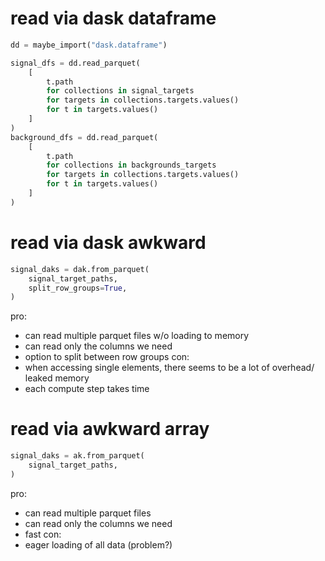 # read via dask dataframe

```python
dd = maybe_import("dask.dataframe")

signal_dfs = dd.read_parquet(
    [
        t.path
        for collections in signal_targets
        for targets in collections.targets.values()
        for t in targets.values() 
    ]
)
background_dfs = dd.read_parquet(
    [
        t.path
        for collections in backgrounds_targets
        for targets in collections.targets.values()
        for t in targets.values() 
    ]
)
```

# read via dask awkward

```python
signal_daks = dak.from_parquet(
    signal_target_paths,
    split_row_groups=True,
)
```

pro:
- can read multiple parquet files w/o loading to memory
- can read only the columns we need
- option to split between row groups
con:
- when accessing single elements, there seems to be a lot of overhead/
  leaked memory
- each compute step takes time


# read via awkward array
```python
signal_daks = ak.from_parquet(
    signal_target_paths,
)
```

pro:
- can read multiple parquet files
- can read only the columns we need
- fast
con:
- eager loading of all data (problem?)
